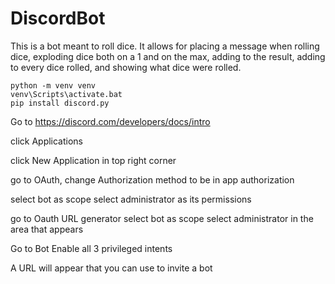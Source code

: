# DiscordBot

This is a bot meant to roll dice. It allows for placing a message when rolling dice, exploding dice both on a 1 and on the max, adding to the result, adding to every dice rolled, and showing what dice were rolled.

```
python -m venv venv
venv\Scripts\activate.bat
pip install discord.py
```

Go to https://discord.com/developers/docs/intro

click Applications

click New Application in top right corner

go to OAuth, change Authorization method to be in app authorization

select bot as scope
select administrator as its permissions

go to Oauth URL generator
select bot as scope
select administrator in the area that appears

Go to Bot
Enable all 3 privileged intents

A URL will appear that you can use to invite a bot
